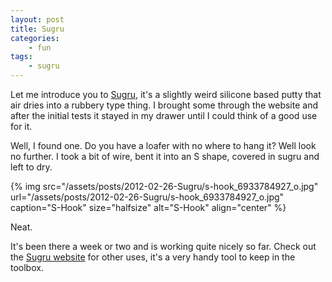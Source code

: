 ```yaml
---
layout: post
title: Sugru
categories:
    - fun
tags:
    - sugru
---
```


Let me introduce you to [Sugru](http://www.sugru.com), it's a slightly weird silicone based putty that air dries into a rubbery type thing. I brought some through the website and after the initial tests it stayed in my drawer until I could think of a good use for it.

Well, I found one. Do you have a loafer with no where to hang it? Well look no further. I took a bit of wire, bent it into an S shape, covered in sugru and left to dry.

{% img src="/assets/posts/2012-02-26-Sugru/s-hook_6933784927_o.jpg" url="/assets/posts/2012-02-26-Sugru/s-hook_6933784927_o.jpg" caption="S-Hook" size="halfsize" alt="S-Hook" align="center" %}

Neat.

It's been there a week or two and is working quite nicely so far. Check out the [Sugru website](http://www.sugru.com) for other uses, it's a very handy tool to keep in the toolbox.